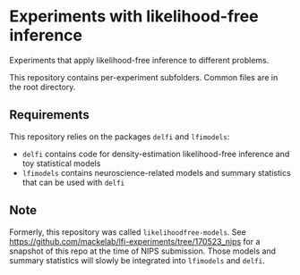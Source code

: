 # Experiments with likelihood-free inference

Experiments that apply likelihood-free inference to different problems. 

This repository contains per-experiment subfolders. Common files are in the root directory.


## Requirements

This repository relies on the packages `delfi` and `lfimodels`:
- `delfi` contains code for density-estimation likelihood-free inference and
  toy statistical models
- `lfimodels` contains neuroscience-related models and summary statistics that can be used with `delfi`


## Note

Formerly, this repository was called `likelihoodfree-models`. See https://github.com/mackelab/lfi-experiments/tree/170523_nips for a snapshot of this repo at the time of NIPS submission. Those models and summary statistics will slowly be integrated into `lfimodels` and `delfi`.
